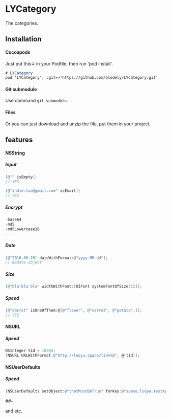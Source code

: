 # LYCategory

The categories.

## Installation

#### Cocoapods
Just put this↓ in your Podfile, then run 'pod install'.

~~~markdown
# LYCategory
pod 'LYCategory', :git=>'https://github.com/blodely/LYCategory.git'
~~~

#### Git submodule

Use command `git submodule`.

#### Files

Or you can just download and unzip the file, put them in your project.

## features

#### NSString
##### Input
~~~objective-c
[@"" isEmpty];
// YES

[@"indie.luo@gmail.com" isEmail];
// YES
~~~
##### Encrypt
~~~objective-c
-base64
-md5
-md5Lowercase16
...
~~~
##### Date
~~~objective-c
[@"2016-06-29" dateWithFormat:@"yyyy-MM-dd"];
// NSDate object
~~~
##### Size
~~~objective-c
[@"bla bla bla" widthWithFont:[UIFont systemFontOfSize:12]];
~~~
##### Speed
~~~objective-c
[@"carrot" isOneOfThem:@[@"flower", @"carrot", @"potato",]];
// YES
~~~

#### NSURL

##### Speed
~~~objective-c
NSInteger tid = 10504;
[NSURL URLWithFormat:@"http://luoyu.space/tid=%@", @(tid)];
~~~

#### NSUserDefaults

##### Speed
~~~objective-c
[NSUserDefaults setObject:@"thatMustBeTrue" forKey:@"space.luoyu.testApp.config.isThatTrue"];
~~~


##- 

and etc.
